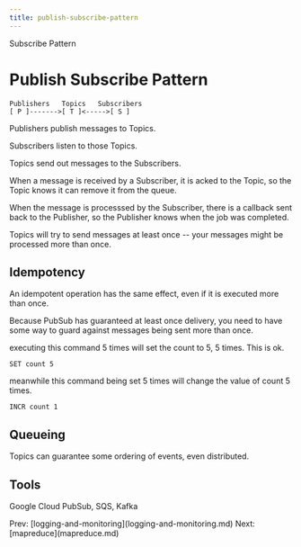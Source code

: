 ```yaml
---
title: publish-subscribe-pattern
---
```


Subscribe Pattern

# Publish Subscribe Pattern

    Publishers   Topics   Subscribers
    [ P ]------->[ T ]<----->[ S ]

Publishers publish messages to Topics.

Subscribers listen to those Topics.

Topics send out messages to the Subscribers.

When a message is received by a Subscriber, it is acked to the Topic, so
the Topic knows it can remove it from the queue.

When the message is processsed by the Subscriber, there is a callback
sent back to the Publisher, so the Publisher knows when the job was
completed.

Topics will try to send messages at least once \-- your messages might
be processed more than once.

## Idempotency

An idempotent operation has the same effect, even if it is executed more
than once.

Because PubSub has guaranteed at least once delivery, you need to have
some way to guard against messages being sent more than once.

executing this command 5 times will set the count to 5, 5 times. This is
ok.

    SET count 5

meanwhile this command being set 5 times will change the value of count
5 times.

    INCR count 1

## Queueing

Topics can guarantee some ordering of events, even distributed.

## Tools

Google Cloud PubSub, SQS, Kafka

Prev:
\[logging-and-monitoring](logging-and-monitoring.md)
Next: \[mapreduce](mapreduce.md)
